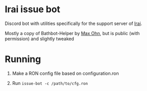 # Irai issue bot

Discord bot with utilities specifically for the support server of [Irai](https://github.com/osu-irai).

Mostly a copy of Bathbot-Helper by [Max Ohn](https://github.com/MaxOhn), but is public (with permission) and slightly tweaked

# Running

1. Make a RON config file based on configuration.ron

2. Run `issue-bot -c /path/to/cfg.ron`
